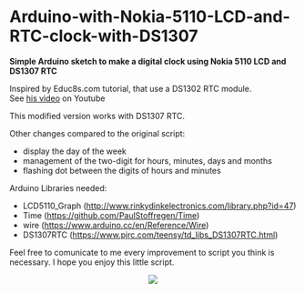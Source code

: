 # Arduino-with-Nokia-5110-LCD-and-RTC-clock-with-DS1307
<b>Simple Arduino sketch to make  a digital clock using Nokia 5110 LCD and DS1307 RTC</b>

Inspired by Educ8s.com tutorial, that use a DS1302 RTC module. 
<br>
See <a href="https://youtu.be/pN59R0eoXUQ" target="_blank">his video</a> on Youtube

This modified version works with DS1307 RTC.

Other changes compared to the original script:
- display the day of the week
- management of the two-digit for hours, minutes, days and months
- flashing dot between the digits of hours and minutes

Arduino Libraries needed:
 - LCD5110_Graph (http://www.rinkydinkelectronics.com/library.php?id=47)
 - Time (https://github.com/PaulStoffregen/Time)
 - wire (https://www.arduino.cc/en/Reference/Wire)
 - DS1307RTC (https://www.pjrc.com/teensy/td_libs_DS1307RTC.html)

Feel free to comunicate to me every improvement to script you think is necessary.
I hope you enjoy this little script.

<div align="center">
<a href="http://wtpl.net" target"_blank"><img src="http://www.wtfpl.net/wp-content/uploads/2012/12/wtfpl-badge-1.png"></a>
</div>
